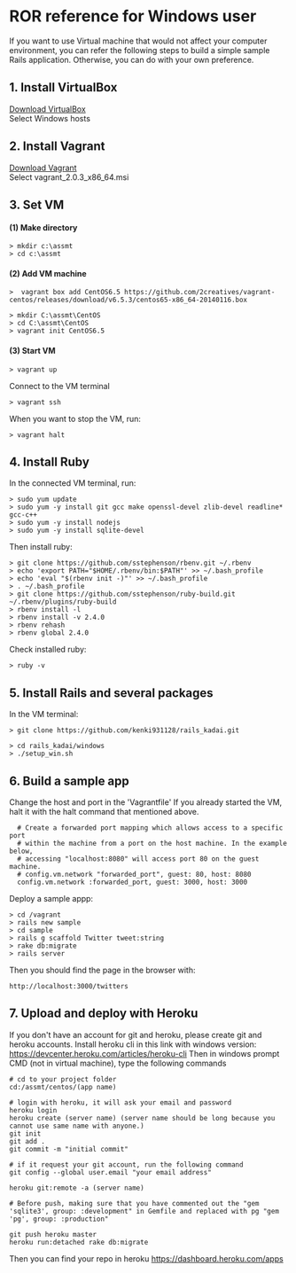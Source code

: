 # ROR reference for Windows user

If you want to use Virtual machine that would not affect your computer environment, you can refer the following steps to build a simple sample Rails application.
Otherwise, you can do with your own preference.

## 1. Install VirtualBox
[Download VirtualBox](https://www.virtualbox.org/wiki/Downloads) <br/>
Select Windows hosts

## 2. Install Vagrant 
[Download Vagrant](https://releases.hashicorp.com/vagrant/2.0.3/) <br/>
Select vagrant_2.0.3_x86_64.msi


## 3. Set VM
#### (1) Make directory
```code
> mkdir c:\assmt
> cd c:\assmt
```

#### (2) Add VM machine
```code
>  vagrant box add CentOS6.5 https://github.com/2creatives/vagrant-centos/releases/download/v6.5.3/centos65-x86_64-20140116.box
```
```code
> mkdir C:\assmt\CentOS
> cd C:\assmt\CentOS
> vagrant init CentOS6.5
```

#### (3) Start VM
```code
> vagrant up
```
Connect to the VM terminal

```
> vagrant ssh
```

When you want to stop the VM, run:

```
> vagrant halt
```

## 4. Install Ruby
In the connected VM terminal, run:

```
> sudo yum update
> sudo yum -y install git gcc make openssl-devel zlib-devel readline* gcc-c++
> sudo yum -y install nodejs
> sudo yum -y install sqlite-devel
```

Then install ruby:

```
> git clone https://github.com/sstephenson/rbenv.git ~/.rbenv
> echo 'export PATH="$HOME/.rbenv/bin:$PATH"' >> ~/.bash_profile
> echo 'eval "$(rbenv init -)"' >> ~/.bash_profile
> . ~/.bash_profile
> git clone https://github.com/sstephenson/ruby-build.git ~/.rbenv/plugins/ruby-build
> rbenv install -l
> rbenv install -v 2.4.0
> rbenv rehash
> rbenv global 2.4.0
```

Check installed ruby:

```
> ruby -v
``` 

## 5. Install Rails and several packages
In the VM terminal:

```
> git clone https://github.com/kenki931128/rails_kadai.git
```

```
> cd rails_kadai/windows
> ./setup_win.sh
```

## 6. Build a sample app
Change the host and port in the 'Vagrantfile'
If you already started the VM, halt it with the halt command that mentioned above.

```
  # Create a forwarded port mapping which allows access to a specific port
  # within the machine from a port on the host machine. In the example below,
  # accessing "localhost:8080" will access port 80 on the guest machine.
  # config.vm.network "forwarded_port", guest: 80, host: 8080
  config.vm.network :forwarded_port, guest: 3000, host: 3000
```

Deploy a sample appp:

```
> cd /vagrant
> rails new sample
> cd sample
> rails g scaffold Twitter tweet:string
> rake db:migrate
> rails server
```

Then you should find the page in the browser with:

```
http://localhost:3000/twitters
```

## 7. Upload and deploy with Heroku
If you don't have an account for git and heroku, please create git and heroku accounts.
Install heroku cli in this link with windows version: https://devcenter.heroku.com/articles/heroku-cli
Then in windows prompt CMD (not in virtual machine), type the following commands 

```
# cd to your project folder
cd:/assmt/centos/(app name)

# login with heroku, it will ask your email and password
heroku login
heroku create (server name) (server name should be long because you cannot use same name with anyone.)
git init
git add .
git commit -m "initial commit" 

# if it request your git account, run the following command
git config --global user.email "your email address"

heroku git:remote -a (server name)

# Before push, making sure that you have commented out the "gem 'sqlite3', group: :development" in Gemfile and replaced with pg "gem 'pg', group: :production"

git push heroku master
heroku run:detached rake db:migrate
```
Then you can find your repo in heroku https://dashboard.heroku.com/apps
